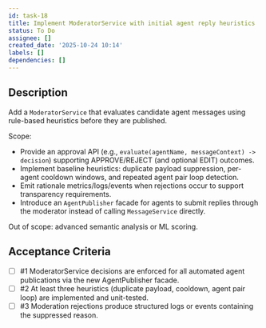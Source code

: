 ```yaml
---
id: task-18
title: Implement ModeratorService with initial agent reply heuristics
status: To Do
assignee: []
created_date: '2025-10-24 10:14'
labels: []
dependencies: []
---
```


## Description

<!-- SECTION:DESCRIPTION:BEGIN -->
Add a `ModeratorService` that evaluates candidate agent messages using rule-based heuristics before they are published.

Scope:
- Provide an approval API (e.g., `evaluate(agentName, messageContext) -> decision`) supporting APPROVE/REJECT (and optional EDIT) outcomes.
- Implement baseline heuristics: duplicate payload suppression, per-agent cooldown windows, and repeated agent pair loop detection.
- Emit rationale metrics/logs/events when rejections occur to support transparency requirements.
- Introduce an `AgentPublisher` facade for agents to submit replies through the moderator instead of calling `MessageService` directly.

Out of scope: advanced semantic analysis or ML scoring.
<!-- SECTION:DESCRIPTION:END -->

## Acceptance Criteria
<!-- AC:BEGIN -->
- [ ] #1 ModeratorService decisions are enforced for all automated agent publications via the new AgentPublisher facade.
- [ ] #2 At least three heuristics (duplicate payload, cooldown, agent pair loop) are implemented and unit-tested.
- [ ] #3 Moderation rejections produce structured logs or events containing the suppressed reason.
<!-- AC:END -->
